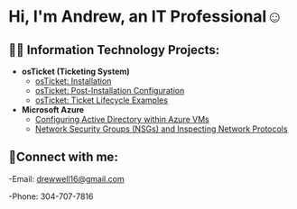 <h1>Hi, I'm Andrew, an IT Professional</a>☺</h1>

<h2>👨‍💻 Information Technology Projects:</h2>

- <b>osTicket (Ticketing System)</b>
  - [osTicket: Installation](https://github.com/drewweller/osticket-prereqs)
  - [osTicket: Post-Installation Configuration](https://github.com/drewweller/post-install-config)
  - [osTicket: Ticket Lifecycle Examples]()
- <b>Microsoft Azure</b>
  - [Configuring Active Directory within Azure VMs]()
  - [Network Security Groups (NSGs) and Inspecting Network Protocols]()

<h2>🤳Connect with me:</h2>

-Email: drewwell16@gmail.com

-Phone: 304-707-7816
